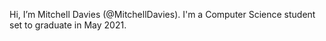 Hi, I’m Mitchell Davies (@MitchellDavies). 
I'm a Computer Science student set to graduate in May 2021. 
